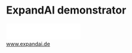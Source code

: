 # ExpandAI demonstrator

<a href="https://www.expandai.de" target="_blank"><img src="./assets/expandAI-logo.png" alt="exapnad logo" style="width:200px;"/><br/>www.expandai.de</a>
